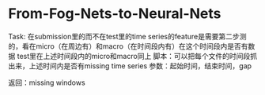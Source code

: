 # From-Fog-Nets-to-Neural-Nets
Task:
在submission里的而不在test里的time series的feature是需要第二步测的，看在micro（在周边有）和macro（在时间段内有）在这个时间段内是否有数据
test里在上述时间段内的micro和macro同上
脚本：可以把每个文件的时间段抓出来，上述时间内是否有missing time series
参数：起始时间，结束时间，gap

返回：missing windows
